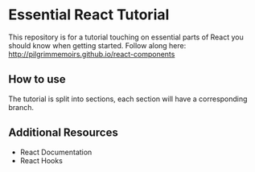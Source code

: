 # Essential React Tutorial
This repository is for a tutorial touching on essential parts of React you should know when getting started. Follow along here: http://pilgrimmemoirs.github.io/react-components

## How to use
The tutorial is split into sections, each section will have a corresponding branch. 


## Additional Resources
- React Documentation
- React Hooks
